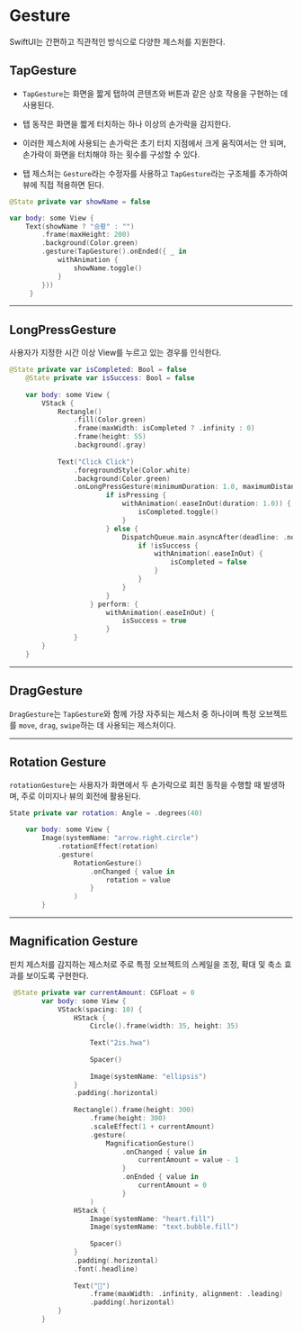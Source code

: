 # Gesture
SwiftUI는 간편하고 직관적인 방식으로 다양한 제스처를 지원한다.

## TapGesture

- `TapGesture`는 화면을 짧게 탭하여 콘텐츠와 버튼과 같은 상호 작용을 구현하는 데 사용된다.

- 탭 동작은 화면을 짧게 터치하는 하나 이상의 손가락을 감지한다.

- 이러한 제스처에 사용되는 손가락은 초기 터치 지점에서 크게 움직여서는 안 되며, 손가락이 화면을 터치해야 하는 횟수를 구성할 수 있다.

- 탭 제스처는 `Gesture`라는 수정자를 사용하고 `TapGesture`라는 구조체를 추가하여 뷰에 직접 적용하면 된다.

```swift
@State private var showName = false

var body: some View {
    Text(showName ? "승황" : "")
        .frame(maxHeight: 200)
        .background(Color.green)
        .gesture(TapGesture().onEnded({ _ in 
            withAnimation { 
                showName.toggle() 
            } 
        }))
     } 
```

***

## LongPressGesture

사용자가 지정한 시간 이상 View를 누르고 있는 경우를 인식한다.

```swift
@State private var isCompleted: Bool = false
    @State private var isSuccess: Bool = false
    
    var body: some View {
        VStack {
            Rectangle()
                .fill(Color.green)
                .frame(maxWidth: isCompleted ? .infinity : 0)
                .frame(height: 55)
                .background(.gray)
            
            Text("Click Click")
                .foregroundStyle(Color.white)
                .background(Color.green)
                .onLongPressGesture(minimumDuration: 1.0, maximumDistance: 50) { isPressing in
                        if isPressing {
                            withAnimation(.easeInOut(duration: 1.0)) {
                                isCompleted.toggle()
                            }
                        } else {
                            DispatchQueue.main.asyncAfter(deadline: .now() + 0.1) {
                                if !isSuccess {
                                    withAnimation(.easeInOut) {
                                        isCompleted = false
                                    }
                                }
                            }
                        }
                    } perform: {
                        withAnimation(.easeInOut) {
                            isSuccess = true
                        }
                }
        }
    }
```

***

## DragGesture

`DragGesture`는 `TapGesture`와 함께 가장 자주되는 제스처 중 하나이며 특정 오브젝트를 `move`, `drag`, `swipe`하는 데 사용되는 제스처이다.

***

## Rotation Gesture

`rotationGesture`는 사용자가 화면에서 두 손가락으로 회전 동작을 수행할 때 발생하며, 주로 이미지나 뷰의 회전에 활용된다. 

```swift
State private var rotation: Angle = .degrees(40)

    var body: some View {
        Image(systemName: "arrow.right.circle")
            .rotationEffect(rotation)
            .gesture(
                RotationGesture()
                    .onChanged { value in
                        rotation = value
                    }
                )
        }
```

***

## Magnification Gesture

핀치 제스처를 감지하는 제스처로 주로 특정 오브젝트의 스케일을 조정, 확대 및 축소 효과를 보이도록 구현한다.

```swift
 @State private var currentAmount: CGFloat = 0
        var body: some View {
            VStack(spacing: 10) {
                HStack {
                    Circle().frame(width: 35, height: 35)
                    
                    Text("2is.hwa")
                    
                    Spacer()
                    
                    Image(systemName: "ellipsis")
                }
                .padding(.horizontal)
                
                Rectangle().frame(height: 300)
                    .frame(height: 300)
                    .scaleEffect(1 + currentAmount)
                    .gesture(
                        MagnificationGesture()
                            .onChanged { value in
                                currentAmount = value - 1
                            }
                            .onEnded { value in
                                currentAmount = 0
                            }
                    )
                HStack {
                    Image(systemName: "heart.fill")
                    Image(systemName: "text.bubble.fill")
                    
                    Spacer()
                }
                .padding(.horizontal)
                .font(.headline)
                
                Text("🐙")
                    .frame(maxWidth: .infinity, alignment: .leading)
                    .padding(.horizontal)
            }
        }
```